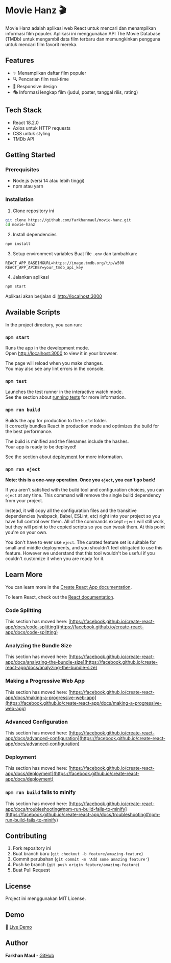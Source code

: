 # Movie Hanz 🎬

Movie Hanz adalah aplikasi web React untuk mencari dan menampilkan informasi film populer. Aplikasi ini menggunakan API The Movie Database (TMDb) untuk mengambil data film terbaru dan memungkinkan pengguna untuk mencari film favorit mereka.

## Features

- ✨ Menampilkan daftar film populer
- 🔍 Pencarian film real-time
- 📱 Responsive design
- 🎭 Informasi lengkap film (judul, poster, tanggal rilis, rating)

## Tech Stack

- React 18.2.0
- Axios untuk HTTP requests
- CSS untuk styling
- TMDb API

## Getting Started

### Prerequisites

- Node.js (versi 14 atau lebih tinggi)
- npm atau yarn

### Installation

1. Clone repository ini
```bash
git clone https://github.com/farkhanmaul/movie-hanz.git
cd movie-hanz
```

2. Install dependencies
```bash
npm install
```

3. Setup environment variables
Buat file `.env` dan tambahkan:
```
REACT_APP_BASEIMGURL=https://image.tmdb.org/t/p/w500
REACT_APP_APIKEY=your_tmdb_api_key
```

4. Jalankan aplikasi
```bash
npm start
```

Aplikasi akan berjalan di [http://localhost:3000](http://localhost:3000)

## Available Scripts

In the project directory, you can run:

### `npm start`

Runs the app in the development mode.\
Open [http://localhost:3000](http://localhost:3000) to view it in your browser.

The page will reload when you make changes.\
You may also see any lint errors in the console.

### `npm test`

Launches the test runner in the interactive watch mode.\
See the section about [running tests](https://facebook.github.io/create-react-app/docs/running-tests) for more information.

### `npm run build`

Builds the app for production to the `build` folder.\
It correctly bundles React in production mode and optimizes the build for the best performance.

The build is minified and the filenames include the hashes.\
Your app is ready to be deployed!

See the section about [deployment](https://facebook.github.io/create-react-app/docs/deployment) for more information.

### `npm run eject`

**Note: this is a one-way operation. Once you `eject`, you can't go back!**

If you aren't satisfied with the build tool and configuration choices, you can `eject` at any time. This command will remove the single build dependency from your project.

Instead, it will copy all the configuration files and the transitive dependencies (webpack, Babel, ESLint, etc) right into your project so you have full control over them. All of the commands except `eject` will still work, but they will point to the copied scripts so you can tweak them. At this point you're on your own.

You don't have to ever use `eject`. The curated feature set is suitable for small and middle deployments, and you shouldn't feel obligated to use this feature. However we understand that this tool wouldn't be useful if you couldn't customize it when you are ready for it.

## Learn More

You can learn more in the [Create React App documentation](https://facebook.github.io/create-react-app/docs/getting-started).

To learn React, check out the [React documentation](https://reactjs.org/).

### Code Splitting

This section has moved here: [https://facebook.github.io/create-react-app/docs/code-splitting](https://facebook.github.io/create-react-app/docs/code-splitting)

### Analyzing the Bundle Size

This section has moved here: [https://facebook.github.io/create-react-app/docs/analyzing-the-bundle-size](https://facebook.github.io/create-react-app/docs/analyzing-the-bundle-size)

### Making a Progressive Web App

This section has moved here: [https://facebook.github.io/create-react-app/docs/making-a-progressive-web-app](https://facebook.github.io/create-react-app/docs/making-a-progressive-web-app)

### Advanced Configuration

This section has moved here: [https://facebook.github.io/create-react-app/docs/advanced-configuration](https://facebook.github.io/create-react-app/docs/advanced-configuration)

### Deployment

This section has moved here: [https://facebook.github.io/create-react-app/docs/deployment](https://facebook.github.io/create-react-app/docs/deployment)

### `npm run build` fails to minify

This section has moved here: [https://facebook.github.io/create-react-app/docs/troubleshooting#npm-run-build-fails-to-minify](https://facebook.github.io/create-react-app/docs/troubleshooting#npm-run-build-fails-to-minify)

## Contributing

1. Fork repository ini
2. Buat branch baru (`git checkout -b feature/amazing-feature`)
3. Commit perubahan (`git commit -m 'Add some amazing feature'`)
4. Push ke branch (`git push origin feature/amazing-feature`)
5. Buat Pull Request

## License

Project ini menggunakan MIT License.

## Demo

🔗 [Live Demo](https://farkhanmaul.github.io/movie-hanz)

## Author

**Farkhan Maul** - [GitHub](https://github.com/farkhanmaul)
